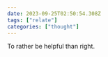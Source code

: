 ```yaml
---
date: 2023-09-25T02:50:54.308Z
tags: ["relate"]
categories: ["thought"]
---
```

To rather be helpful than right.
